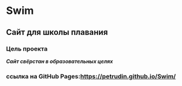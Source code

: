 # Swim
## Сайт для школы плавания
### Цель проекта
***Сайт свёрстан в образовательных целях***

### ссылка на GitHub Pages:<https://petrudin.github.io/Swim/>
